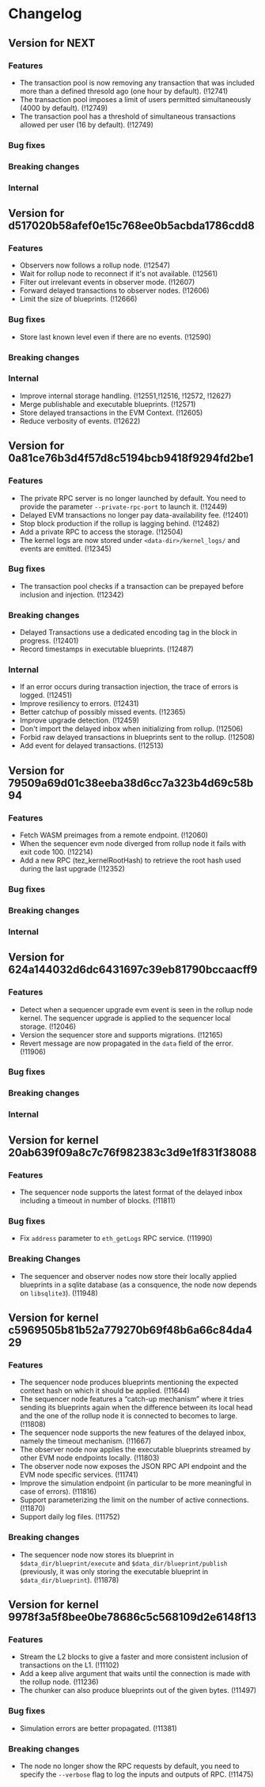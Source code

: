 # Changelog

## Version for NEXT

### Features

- The transaction pool is now removing any transaction that was included more
  than a defined thresold ago (one hour by default). (!12741)
- The transaction pool imposes a limit of users permitted simultaneously
  (4000 by default). (!12749)
- The transaction pool has a threshold of simultaneous transactions allowed per user
  (16 by default). (!12749)


### Bug fixes

### Breaking changes

### Internal

## Version for d517020b58afef0e15c768ee0b5acbda1786cdd8

### Features

- Observers now follows a rollup node. (!12547)
- Wait for rollup node to reconnect if it's not available. (!12561)
- Filter out irrelevant events in observer mode. (!12607)
- Forward delayed transactions to observer nodes. (!12606)
- Limit the size of blueprints. (!12666)

### Bug fixes

- Store last known level even if there are no events. (!12590)

### Breaking changes

### Internal

- Improve internal storage handling. (!12551,!12516, !12572, !12627)
- Merge publishable and executable blueprints. (!12571)
- Store delayed transactions in the EVM Context. (!12605)
- Reduce verbosity of events. (!12622)

## Version for 0a81ce76b3d4f57d8c5194bcb9418f9294fd2be1

### Features

- The private RPC server is no longer launched by default. You need to provide
  the parameter `--private-rpc-port` to launch it. (!12449)
- Delayed EVM transactions no longer pay data-availability fee. (!12401)
- Stop block production if the rollup is lagging behind. (!12482)
- Add a private RPC to access the storage. (!12504)
- The kernel logs are now stored under `<data-dir>/kernel_logs/` and events
  are emitted. (!12345)

### Bug fixes

- The transaction pool checks if a transaction can be prepayed before
  inclusion and injection. (!12342)

### Breaking changes

- Delayed Transactions use a dedicated encoding tag in the block in progress. (!12401)
- Record timestamps in executable blueprints. (!12487)

### Internal

- If an error occurs during transaction injection, the trace of errors is
  logged. (!12451)
- Improve resiliency to errors. (!12431)
- Better catchup of possibly missed events. (!12365)
- Improve upgrade detection. (!12459)
- Don't import the delayed inbox when initializing from rollup. (!12506)
- Forbid raw delayed transactions in blueprints sent to the rollup. (!12508)
- Add event for delayed transactions. (!12513)

## Version for 79509a69d01c38eeba38d6cc7a323b4d69c58b94

### Features

- Fetch WASM preimages from a remote endpoint. (!12060)
- When the sequencer evm node diverged from rollup node it fails with
  exit code 100. (!12214)
- Add a new RPC (tez_kernelRootHash) to retrieve the root hash used during the
  last upgrade (!12352)

### Bug fixes

### Breaking changes

### Internal

## Version for 624a144032d6dc6431697c39eb81790bccaacff9

### Features

- Detect when a sequencer upgrade evm event is seen in the rollup node
  kernel. The sequencer upgrade is applied to the sequencer local
  storage. (!12046)
- Version the sequencer store and supports migrations. (!12165)
- Revert message are now propagated in the `data` field of the error. (!11906)

### Bug fixes

### Breaking changes

### Internal

## Version for kernel 20ab639f09a8c7c76f982383c3d9e1f831f38088

### Features

- The sequencer node supports the latest format of the delayed inbox including
  a timeout in number of blocks. (!11811)

### Bug fixes

- Fix `address` parameter to `eth_getLogs` RPC service. (!11990)

### Breaking Changes

- The sequencer and observer nodes now store their locally applied blueprints
  in a sqlite database (as a consquence, the node now depends on `libsqlite3`).
  (!11948)


## Version for kernel c5969505b81b52a779270b69f48b6a66c84da429

### Features

- The sequencer node produces blueprints mentioning the expected context hash
  on which it should be applied. (!11644)
- The sequencer node features a “catch-up mechanism” where it tries sending
  its blueprints again when the difference between its local head and the one
  of the rollup node it is connected to becomes to large. (!11808)
- The sequencer node supports the new features of the delayed inbox, namely the
  timeout mechanism. (!11667)
- The observer node now applies the executable blueprints streamed by other EVM
  node endpoints locally. (!11803)
- The observer node now exposes the JSON RPC API endpoint and the EVM node
  specific services. (!11741)
- Improve the simulation endpoint (in particular to be more meaningful in case
  of errors). (!11816)
- Support parameterizing the limit on the number of active connections. (!11870)
- Support daily log files. (!11752)

### Breaking changes

- The sequencer node now stores its blueprint in `$data_dir/blueprint/execute`
  and `$data_dir/blueprint/publish` (previously, it was only storing the
  executable blueprint in `$data_dir/blueprint`). (!11878)

## Version for kernel 9978f3a5f8bee0be78686c5c568109d2e6148f13

### Features

- Stream the L2 blocks to give a faster and more consistent inclusion of
  transactions on the L1. (!11102)
- Add a keep alive argument that waits until the connection is made with the
  rollup node. (!11236)
- The chunker can also produce blueprints out of the given bytes. (!11497)

### Bug fixes

- Simulation errors are better propagated. (!11381)

### Breaking changes

- The node no longer show the RPC requests by default, you need to specify the
  `--verbose` flag to log the inputs and outputs of RPC. (!11475)
